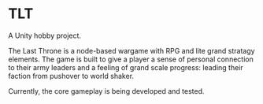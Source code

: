 # TLT
A Unity hobby project.


The Last Throne is a node-based wargame with RPG and lite grand stratagy elements.
The game is built to give a player a sense of personal connection to their army leaders and a feeling of grand scale progress: leading their faction from pushover to world shaker. 

Currently, the core gameplay is being developed and tested. 

